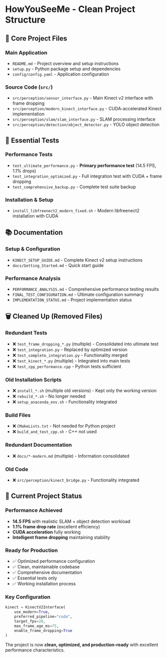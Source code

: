 # HowYouSeeMe - Clean Project Structure

## 📁 Core Project Files

### **Main Application**
- `README.md` - Project overview and setup instructions
- `setup.py` - Python package setup and dependencies
- `config/config.yaml` - Application configuration

### **Source Code** (`src/`)
- `src/perception/sensor_interface.py` - Main Kinect v2 interface with frame dropping
- `src/perception/modern_kinect_interface.py` - CUDA-accelerated Kinect implementation
- `src/perception/slam/slam_interface.py` - SLAM processing interface
- `src/perception/detection/object_detector.py` - YOLO object detection

## 🧪 Essential Tests

### **Performance Tests**
- `test_ultimate_performance.py` - **Primary performance test** (14.5 FPS, 1.1% drops)
- `test_integration_optimized.py` - Full integration test with CUDA + frame dropping
- `test_comprehensive_backup.py` - Complete test suite backup

### **Installation & Setup**
- `install_libfreenect2_modern_fixed.sh` - Modern libfreenect2 installation with CUDA

## 📚 Documentation

### **Setup & Configuration**
- `KINECT_SETUP_GUIDE.md` - Complete Kinect v2 setup instructions
- `docs/Getting_Started.md` - Quick start guide

### **Performance Analysis**
- `PERFORMANCE_ANALYSIS.md` - Comprehensive performance testing results
- `FINAL_TEST_CONFIGURATION.md` - Ultimate configuration summary
- `IMPLEMENTATION_STATUS.md` - Project implementation status

## 🗑️ Cleaned Up (Removed Files)

### **Redundant Tests**
- ❌ `test_frame_dropping_*.py` (multiple) - Consolidated into ultimate test
- ❌ `test_integration.py` - Replaced by optimized version
- ❌ `test_complete_integration.py` - Functionality merged
- ❌ `test_kinect_*.py` (multiple) - Integrated into main tests
- ❌ `test_cpp_performance.cpp` - Python tests sufficient

### **Old Installation Scripts**
- ❌ `install_*.sh` (multiple old versions) - Kept only the working version
- ❌ `rebuild_*.sh` - No longer needed
- ❌ `setup_anaconda_env.sh` - Functionality integrated

### **Build Files**
- ❌ `CMakeLists.txt` - Not needed for Python project
- ❌ `build_and_test_cpp.sh` - C++ not used

### **Redundant Documentation**
- ❌ `docs/*-modern.md` (multiple) - Information consolidated

### **Old Code**
- ❌ `src/perception/kinect_bridge.py` - Functionality integrated

## 🎯 Current Project Status

### **Performance Achieved**
- **14.5 FPS** with realistic SLAM + object detection workload
- **1.1% frame drop rate** (excellent efficiency)
- **CUDA acceleration** fully working
- **Intelligent frame dropping** maintaining stability

### **Ready for Production**
- ✅ Optimized performance configuration
- ✅ Clean, maintainable codebase
- ✅ Comprehensive documentation
- ✅ Essential tests only
- ✅ Working installation process

### **Key Configuration**
```python
kinect = KinectV2Interface(
    use_modern=True,
    preferred_pipeline="cuda",
    target_fps=20,
    max_frame_age_ms=75,
    enable_frame_dropping=True
)
```

The project is now **clean, optimized, and production-ready** with excellent performance characteristics.